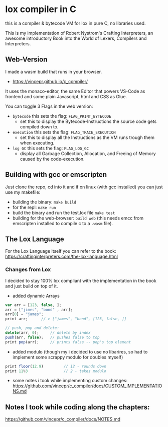 # lox compiler in C
this is a compiler & bytecode VM for lox in pure C, no libraries used. 

This is my implementation of Robert Nystrom's Crafting Interpreters, an awesome introductory Book into the World of Lexers, Compilers and Interpreters. 

## Web-Version
I made a wasm build that runs in your browser.

- https://vincepr.github.io/c_compiler/

It uses the monaco-editor, the same Editor that powers VS-Code as frontend and some plain Javascript, html and CSS as Glue.

You can toggle 3 Flags in the web version:

- `bytecode` this sets the flag: `FLAG_PRINT_BYTECODE` 
    - set this to display the Bytecode-Instructions the source code gets compiled down to.
- `execution` this sets the flag: `FLAG_TRACE_EXECUTION` 
    - set this to display all the Instructions as the VM runs trough them when executing.
- `log GC` this sets the flag: `FLAG_LOG_GC` 
    - display all Garbage Collection, Allocation, and Freeing of Memory caused by the code-execution.


## Building with gcc or emscripten
Just clone the repo, cd into it and if on linux (with gcc installed) you can just use my makefile: 
- building the binary: `make build`
- for the repl: `make run`
- build the binary and run the test.lox file `make test`
- building for the web-browser: `build web` (this needs emcc from emscripten installed to compile c to a `.wasm` file).

## The Lox Language
For the Lox Language itself you can refer to the book: https://craftinginterpreters.com/the-lox-language.html

### Changes from Lox
I decided to stay 100% lox compliant with the implementation in the book and just build on top of it.
- added dynamic Arrays
```js
var arr = [123, false, ];
arr = ["jimes", "bond" , arr];
arr[0] = "james";
print arr;      //-> ["james", "bond", [123, false, ]]

// push, pop and delete:
delete(arr, 0);     // delete by index
push(arr, false);   // pushes false to top
print pop(arr);     // prints false -- pop's top element
```
- added modulo (though my i decided to use no libarires, so had to implement some scrappy modulo for doubles myself)
```js
print floor(12.9)         // 12 - rounds down
print 11%3                // 2 - takes modulo
```

- some notes i took while implementing custom changes: https://github.com/vincepr/c_compiler/docs/CUSTOM_IMPLEMENTATIONS.md
## Notes I took while coding along the chapters:
https://github.com/vincepr/c_compiler/docs/NOTES.md
